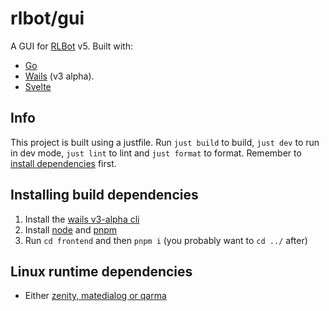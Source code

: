 # rlbot/gui

A GUI for [RLBot](https://rlbot.org) v5. Built with:

* [Go](https://golang.org)
* [Wails](https://v3alpha.wails.io) (v3 alpha).
* [Svelte](https://svelte.dev)

## Info

This project is built using a justfile. Run `just build` to build, `just dev` to run in dev mode, `just lint` to lint
and `just format` to format. Remember to [install dependencies](#Installing-build-dependencies) first.

## Installing build dependencies

1. Install the [wails v3-alpha cli](https://v3alpha.wails.io/getting-started/installation/)
2. Install [node](https://nodejs.org/en) and [pnpm](https://pnpm.io/installation)
3. Run `cd frontend` and then `pnpm i` (you probably want to `cd ../` after)

## Linux runtime dependencies

* Either [zenity, matedialog or qarma](https://github.com/ncruces/zenity?tab=readme-ov-file#benefits-of-the-go-package)
